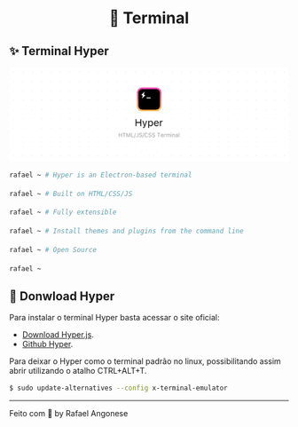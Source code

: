 <h1 align="center">🧙 <strong>Terminal</strong></h1>

## ✨ **Terminal Hyper**

![](./images/hyper-banner.png)

```bash
rafael ~ # Hyper is an Electron-based terminal

rafael ~ # Built on HTML/CSS/JS

rafael ~ # Fully extensible

rafael ~ # Install themes and plugins from the command line

rafael ~ # Open Source

rafael ~

```

## **🚀 Donwload Hyper**

Para instalar o terminal Hyper basta acessar o site oficial:

- [Download Hyper.js](https://hyper.is/).
- [Github Hyper](https://github.com/vercel/hyper).

Para deixar o Hyper como o terminal padrão no linux, possibilitando assim abrir utilizando o atalho CTRL+ALT+T.

```bash
$ sudo update-alternatives --config x-terminal-emulator
```

---

Feito com 💜 by Rafael Angonese
